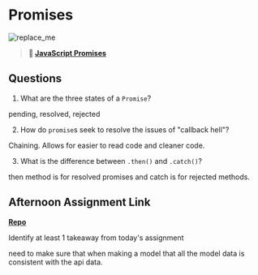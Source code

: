 # Promises

![replace_me](https://codeworks.blob.core.windows.net/public/assets/img/illustrations/placeholder.svg)

> **📖 [JavaScript Promises](https://codeworksacademy.com/fs-student-guide/resources/wk4/02-Promises)**

## Questions

1. What are the three states of a `Promise`?

pending, resolved, rejected

2. How do `promise`s seek to resolve the issues of "callback hell"?

Chaining. Allows for easier to read code and cleaner code.

3. What is the difference between `.then()` and `.catch()`?

then method is for resolved promises and catch is for rejected methods.

## Afternoon Assignment Link

**[Repo](https://github.com/GregBullington/late-fall21-gregslist-async.git)**

Identify at least 1 takeaway from today's assignment 

need to make sure that when making a model that all the model data is consistent with the api data.
